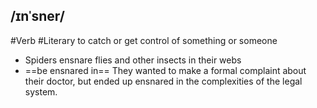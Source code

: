 ## /ɪnˈsner/
#Verb #Literary
to catch or get control of something or someone

- Spiders ensnare flies and other insects in their webs
- ==be ensnared in==
They wanted to make a formal complaint about their doctor, but ended up ensnared in the complexities of the legal system.

